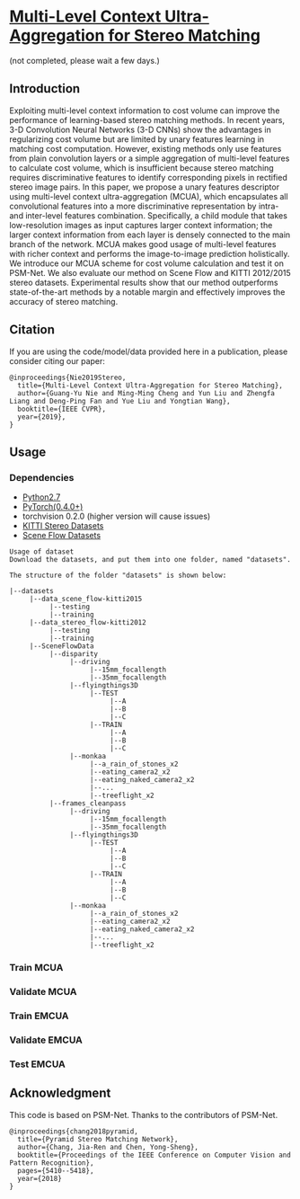 # [Multi-Level Context Ultra-Aggregation for Stereo Matching](https://mmcheng.net/mcua/)

(not completed, please wait a few days.)

## Introduction

Exploiting multi-level context information to cost volume can improve the performance of learning-based stereo matching methods. 
In recent years, 3-D Convolution Neural Networks (3-D CNNs) show the advantages in regularizing cost volume
but are limited by unary features learning in matching cost computation. 
However, existing methods only use features from plain convolution layers or a simple aggregation 
of multi-level features to calculate cost volume, 
which is insufficient because stereo matching requires discriminative features 
to identify corresponding pixels in rectified stereo image pairs. 
In this paper, we propose a unary features descriptor using multi-level context ultra-aggregation (MCUA), 
which encapsulates all convolutional features into a more discriminative representation 
by intra- and inter-level features combination. 
Specifically, a child module that takes low-resolution images as input captures larger context information; 
the larger context information from each layer is densely connected to the main branch of the network. 
MCUA makes good usage of multi-level features with richer context and performs the image-to-image prediction holistically. 
We introduce our MCUA scheme for cost volume calculation and test it on PSM-Net. 
We also evaluate our method on Scene Flow and KITTI 2012/2015 stereo datasets. 
Experimental results show that our method outperforms state-of-the-art methods 
by a notable margin and effectively improves the accuracy of stereo matching.

## Citation

If you are using the code/model/data provided here in a publication, please consider citing our paper:
```
@inproceedings{Nie2019Stereo,
  title={Multi-Level Context Ultra-Aggregation for Stereo Matching},
  author={Guang-Yu Nie and Ming-Ming Cheng and Yun Liu and Zhengfa Liang and Deng-Ping Fan and Yue Liu and Yongtian Wang},
  booktitle={IEEE CVPR},
  year={2019},
}
```

## Usage

### Dependencies

- [Python2.7](https://www.python.org/downloads/)
- [PyTorch(0.4.0+)](http://pytorch.org)
- torchvision 0.2.0 (higher version will cause issues)
- [KITTI Stereo Datasets](http://www.cvlibs.net/datasets/kitti/eval_stereo.php)
- [Scene Flow Datasets](https://lmb.informatik.uni-freiburg.de/resources/datasets/SceneFlowDatasets.en.html)

```
Usage of dataset
Download the datasets, and put them into one folder, named "datasets".

The structure of the folder "datasets" is shown below:

|--datasets
     |--data_scene_flow-kitti2015
          |--testing
          |--training
     |--data_stereo_flow-kitti2012
          |--testing
          |--training
     |--SceneFlowData
          |--disparity
               |--driving
                    |--15mm_focallength
                    |--35mm_focallength
               |--flyingthings3D
                    |--TEST
                         |--A
                         |--B
                         |--C
                    |--TRAIN
                         |--A
                         |--B
                         |--C
               |--monkaa
                    |--a_rain_of_stones_x2
                    |--eating_camera2_x2
                    |--eating_naked_camera2_x2
                    |--...
                    |--treeflight_x2
          |--frames_cleanpass
               |--driving
                    |--15mm_focallength
                    |--35mm_focallength
               |--flyingthings3D
                    |--TEST
                         |--A
                         |--B
                         |--C
                    |--TRAIN
                         |--A
                         |--B
                         |--C
               |--monkaa
                    |--a_rain_of_stones_x2
                    |--eating_camera2_x2
                    |--eating_naked_camera2_x2
                    |--...
                    |--treeflight_x2
```

### Train MCUA

### Validate MCUA

### Train EMCUA

### Validate EMCUA

### Test EMCUA


## Acknowledgment

This code is based on PSM-Net. Thanks to the contributors of PSM-Net.
```
@inproceedings{chang2018pyramid,
  title={Pyramid Stereo Matching Network},
  author={Chang, Jia-Ren and Chen, Yong-Sheng},
  booktitle={Proceedings of the IEEE Conference on Computer Vision and Pattern Recognition},
  pages={5410--5418},
  year={2018}
}
```
